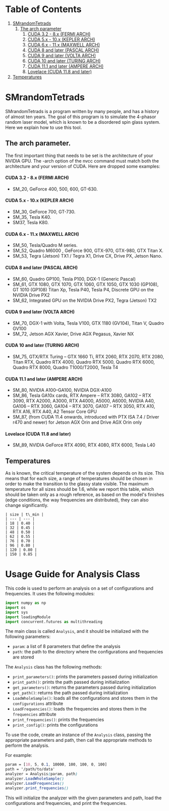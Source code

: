 Table of Contents
=================
1.  [SMrandomTetrads](#SMrandomTetrads)
    1.  [The arch parameter](#The-arch-parameter)
        1.  [CUDA 3.2 - 8.x (FERMI ARCH)](#CUDA-3.2---8.x-(FERMI-ARCH))
        2.  [CUDA 5.x - 10.x (KEPLER ARCH)](#CUDA-5.x---10.x-(KEPLER-ARCH))
        3.  [CUDA 6.x - 11.x (MAXWELL ARCH)](#CUDA-6.x---11.x-(MAXWELL-ARCH))
        4.  [CUDA 8 and later (PASCAL ARCH)](#CUDA-8-and-later-(PASCAL-ARCH))
        5.  [CUDA 9 and later (VOLTA ARCH)](#CUDA-9-and-later-(VOLTA-ARCH))
        6.  [CUDA 10 and later (TURING ARCH)](#CUDA-10-and-later-(TURING-ARCH))
        7.  [CUDA 11.1 and later (AMPERE ARCH)](#CUDA-11.1-and-later-(AMPERE-ARCH))
        8.  [Lovelace (CUDA 11.8 and later)](#Lovelace-(CUDA-11.8-and-later))
2.  [Temperatures](#Temperatures)


SMrandomTetrads
===============

SMrandomTetrads is a program written by many people, and has a history of almost ten years. The goal of this program is to simulate the 4-phasor random laser model, which is known to be a disordered spin glass system. Here we explain how to use this tool.

The arch parameter.
-------------------

The first important thing that needs to be set is the architecture of your NVIDIA GPU. The -arch option of the nvcc command must match both the architecture and your version of CUDA. Here are dropped some examples:

#### CUDA 3.2 - 8.x (FERMI ARCH)

*   SM\_20, GeForce 400, 500, 600, GT-630.

#### CUDA 5.x - 10.x (KEPLER ARCH)

*   SM\_30, GeForce 700, GT-730.
*   SM\_35, Tesla K40.
*   SM37, Tesla K80.

#### CUDA 6.x - 11.x (MAXWELL ARCH)

*   SM\_50, Tesla/Quadro M series.
*   SM\_52, Quadro M6000 , GeForce 900, GTX-970, GTX-980, GTX Titan X.
*   SM\_53, Tegra (Jetson) TX1 / Tegra X1, Drive CX, Drive PX, Jetson Nano.

#### CUDA 8 and later (PASCAL ARCH)

*   SM\_60, Quadro GP100, Tesla P100, DGX-1 (Generic Pascal)
*   SM\_61, GTX 1080, GTX 1070, GTX 1060, GTX 1050, GTX 1030 (GP108), GT 1010 (GP108) Titan Xp, Tesla P40, Tesla P4, Discrete GPU on the NVIDIA Drive PX2
*   SM\_62, Integrated GPU on the NVIDIA Drive PX2, Tegra (Jetson) TX2

#### CUDA 9 and later (VOLTA ARCH)

*   SM\_70, DGX-1 with Volta, Tesla V100, GTX 1180 (GV104), Titan V, Quadro GV100
*   SM\_72, Jetson AGX Xavier, Drive AGX Pegasus, Xavier NX

#### CUDA 10 and later (TURING ARCH)

*   SM\_75, GTX/RTX Turing – GTX 1660 Ti, RTX 2060, RTX 2070, RTX 2080, Titan RTX, Quadro RTX 4000, Quadro RTX 5000, Quadro RTX 6000, Quadro RTX 8000, Quadro T1000/T2000, Tesla T4

#### CUDA 11.1 and later (AMPERE ARCH)

*   SM\_80, NVIDIA A100–GA100, NVIDIA DGX-A100
*   SM\_86, Tesla GA10x cards, RTX Ampere – RTX 3080, GA102 – RTX 3090, RTX A2000, A3000, RTX A4000, A5000, A6000, NVIDIA A40, GA106 – RTX 3060, GA104 – RTX 3070, GA107 – RTX 3050, RTX A10, RTX A16, RTX A40, A2 Tensor Core GPU
*   SM\_87, (from CUDA 11.4 onwards, introduced with PTX ISA 7.4 / Driver r470 and newer) for Jetson AGX Orin and Drive AGX Orin only

#### Lovelace (CUDA 11.8 and later)

*   SM\_89, NVIDIA GeForce RTX 4090, RTX 4080, RTX 6000, Tesla L40

Temperatures
------------

As is known, the critical temperature of the system depends on its size. This means that for each size, a range of temperatures should be chosen in order to make the transition to the glassy state visible. The maximum temperature for all sizes should be 1.6, while we report this table, which should be taken only as a rough reference, as based on the model's finishes (edge conditions, the way frequencies are distributed), they can also change significantly.

```
| size | t\_min |
| --- | --- |
| 18 | 0.40 |
| 32 | 0.45 |
| 48 | 0.50 |
| 62 | 0.55 |
| 76 | 0.70 |
| 96 | 0.80 |
| 120 | 0.80 |
| 150 | 0.85 |
```



Usage Guide for Analysis Class
==============================

This code is used to perform an analysis on a set of configurations and frequencies. It uses the following modules:

```python
import numpy as np
import os
import sys
import loadingModule 
import concurrent.futures as multithreading
```

The main class is called `Analysis`, and it should be initialized with the following parameters:

*   `param`: a list of 8 parameters that define the analysis
*   `path`: the path to the directory where the configurations and frequencies are stored

The `Analysis` class has the following methods:

*   `print_parameters()`: prints the parameters passed during initialization
*   `print_path()`: prints the path passed during initialization
*   `get_parameters()`: returns the parameters passed during initialization
*   `get_path()`: returns the path passed during initialization
*   `LoadWholeSample()`: loads all the configurations and stores them in the `configurations` attribute
*   `LoadFrequencies()`: loads the frequencies and stores them in the `frequencies` attribute
*   `print_frequencies()`: prints the frequencies
*   `print_config()`: prints the configurations

To use the code, create an instance of the `Analysis` class, passing the appropriate parameters and path, then call the appropriate methods to perform the analysis.

For example:

```scss
param = [10, 5, 0.1, 10000, 100, 100, 0, 100]
path = '/path/to/data'
analyzer = Analysis(param, path)
analyzer.LoadWholeSample()
analyzer.LoadFrequencies()
analyzer.print_frequencies()
```

This will initialize the analyzer with the given parameters and path, load the configurations and frequencies, and print the frequencies.






   
